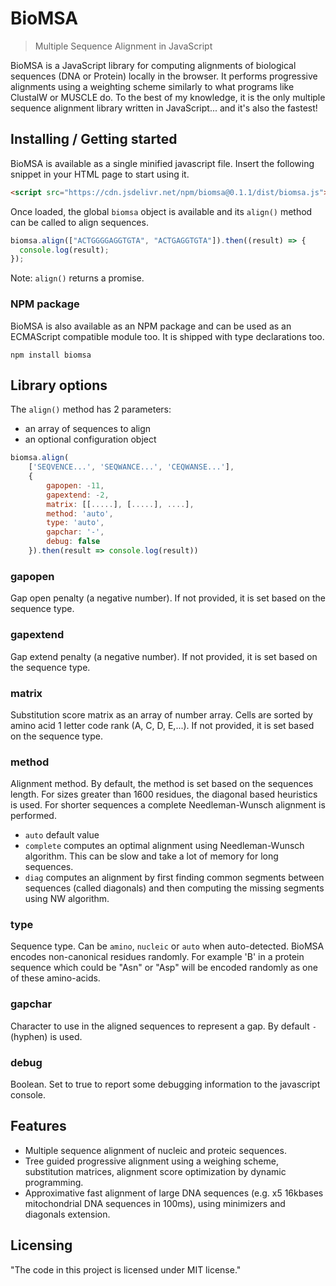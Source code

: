 # BioMSA

> Multiple Sequence Alignment in JavaScript

BioMSA is a JavaScript library for computing alignments of biological
sequences (DNA or Protein) locally in the browser.
It performs progressive alignments using a weighting scheme similarly to
what programs like ClustalW or MUSCLE do.
To the best of my knowledge, it is the only multiple sequence alignment library
written in JavaScript... and it's also the fastest!

## Installing / Getting started

BioMSA is available as a single minified javascript file. Insert the following
snippet in your HTML page to start using it.

```html
<script src="https://cdn.jsdelivr.net/npm/biomsa@0.1.1/dist/biomsa.js"></script>
```

Once loaded, the global `biomsa` object is available and
its `align()` method can be called to align sequences.

```javascript
biomsa.align(["ACTGGGGAGGTGTA", "ACTGAGGTGTA"]).then((result) => {
  console.log(result);
});
```

Note: `align()` returns a promise.

### NPM package

BioMSA is also available as an NPM package and can be used as an ECMAScript compatible module too. It is shipped with type declarations too.

```shell
npm install biomsa
```

## Library options

The `align()` method has 2 parameters:

- an array of sequences to align
- an optional configuration object

```javascript
biomsa.align(
    ['SEQVENCE...', 'SEQWANCE...', 'CEQWANSE...'],
    {
        gapopen: -11,
        gapextend: -2,
        matrix: [[.....], [.....], ....],
        method: 'auto',
        type: 'auto',
        gapchar: '-',
        debug: false
    }).then(result => console.log(result))
```

### gapopen

Gap open penalty (a negative number). If not provided, it is set based on the sequence type.

### gapextend

Gap extend penalty (a negative number). If not provided, it is set based on the sequence type.

### matrix

Substitution score matrix as an array of number array. Cells are sorted by amino acid 1 letter code rank (A, C, D, E,...). If not provided, it is set based on the sequence type.

### method

Alignment method. By default, the method is set based on the sequences length.
For sizes greater than 1600 residues, the diagonal based heuristics is used. For shorter sequences a complete Needleman-Wunsch alignment is performed.

- `auto` default value
- `complete` computes an optimal alignment using Needleman-Wunsch algorithm. This can be slow and take a lot of memory for long sequences.
- `diag` computes an alignment by first finding common segments between sequences (called diagonals) and then
  computing the missing segments using NW algorithm.

### type

Sequence type. Can be `amino`, `nucleic` or `auto` when auto-detected. BioMSA encodes non-canonical residues randomly. For example 'B' in a protein sequence which could be "Asn" or "Asp" will be encoded randomly as one of these amino-acids.

### gapchar

Character to use in the aligned sequences to represent a gap. By default `-` (hyphen) is used.

### debug

Boolean. Set to true to report some debugging information to the javascript console.

## Features

- Multiple sequence alignment of nucleic and proteic sequences.
- Tree guided progressive alignment using a weighing scheme, substitution matrices,
  alignment score optimization by dynamic programming.
- Approximative fast alignment of large DNA sequences (e.g. x5 16kbases mitochondrial DNA sequences in 100ms), using minimizers and diagonals extension.

## Licensing

"The code in this project is licensed under MIT license."
